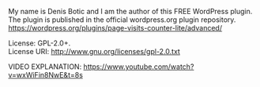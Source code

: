 My name is Denis Botic and I am the author of this FREE WordPress plugin.  
The plugin is published in the official wordpress.org plugin repository.  
https://wordpress.org/plugins/page-visits-counter-lite/advanced/

License:     GPL-2.0+.  
License URI: http://www.gnu.org/licenses/gpl-2.0.txt  
  
VIDEO EXPLANATION: https://www.youtube.com/watch?v=wxWiFin8NwE&t=8s  




